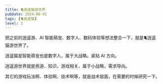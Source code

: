 ```yaml
---
title: 🐈逍遥猫游世界
pubDate: 2024-08-01
tags: [🐈逍遥猫]
level: 3
---
```


把之前的逍遥游、AI 智能萌宠、数字人、数码体验等想法整合一下，就是🐈逍遥猫游世界了。

逍遥猫是智能萌宠也是数字人，属于大战略。紧贴 AI 方向。

逍遥游世界就是旅游、知识、游戏相关，属于小战略，需求导向。

其它的游戏玩法啊、体验啊、技术啊等，就是战术层面，在需要的时候研究一下。
